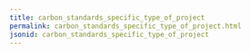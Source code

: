 ```yaml
---
title: carbon_standards_specific_type_of_project
permalink: carbon_standards_specific_type_of_project.html
jsonid: carbon_standards_specific_type_of_project
---
```

